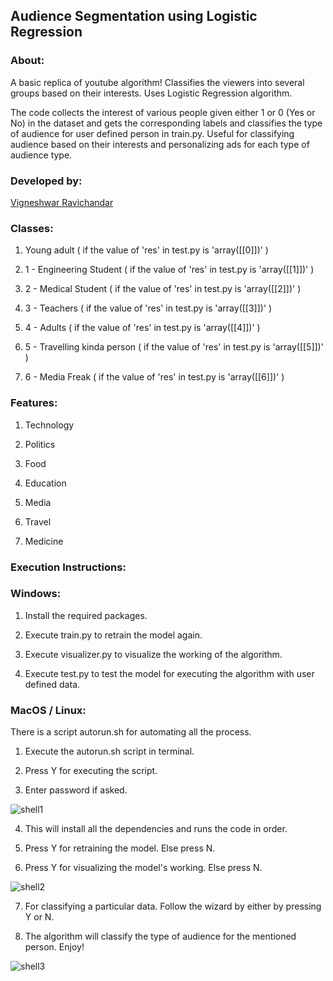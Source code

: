 ## Audience Segmentation using Logistic Regression

### About:

A basic replica of youtube algorithm! Classifies the viewers into several groups based on their interests. Uses Logistic Regression algorithm.

The code collects the interest of various people given either 1 or 0 (Yes or No) in the dataset and gets the corresponding labels and classifies the type of audience for user defined person in train.py. Useful for classifying audience based on their interests and personalizing ads for each type of audience type.

### Developed by:
[Vigneshwar Ravichandar](https://github.com/ToastCoder)

### Classes:

1. Young adult ( if the value of 'res' in test.py is 'array([[0]])' )

2. 1 - Engineering Student ( if the value of 'res' in test.py is 'array([[1]])' )

3. 2 - Medical Student ( if the value of 'res' in test.py is 'array([[2]])' )

4. 3 - Teachers ( if the value of 'res' in test.py is 'array([[3]])' )

5. 4 - Adults ( if the value of 'res' in test.py is 'array([[4]])' )

6. 5 - Travelling kinda person ( if the value of 'res' in test.py is 'array([[5]])' )

7. 6 - Media Freak ( if the value of 'res' in test.py is 'array([[6]])' )

### Features: 

1. Technology

2. Politics

3. Food

4. Education

5. Media

6. Travel

7. Medicine

### Execution Instructions:

### Windows:

1. Install the required packages.

2. Execute train.py to retrain the model again.

3. Execute visualizer.py to visualize the working of the algorithm.

4. Execute test.py to test the model for executing the algorithm with user defined data.

### MacOS / Linux:

There is a script autorun.sh for automating all the process.

1. Execute the autorun.sh script in terminal.

2. Press Y for executing the script.

3. Enter password if asked.

![shell1](https://github.com/ToastCoder/Audience-Segmentation-using-Logistic-Regression/blob/master/images/Screenshot%20from%202020-11-12%2016-53-10.png)

4. This will install all the dependencies and runs the code in order.

5. Press Y for retraining the model. Else press N.

6. Press Y for visualizing the model's working. Else press N.

![shell2](https://github.com/ToastCoder/Audience-Segmentation-using-Logistic-Regression/blob/master/images/Screenshot%20from%202020-11-12%2016-53-49.png)

7. For classifying a particular data. Follow the wizard by either by pressing Y or N.

8. The algorithm will classify the type of audience for the mentioned person. Enjoy!

![shell3](https://github.com/ToastCoder/Audience-Segmentation-using-Logistic-Regression/blob/master/images/Screenshot%20from%202020-11-12%2016-54-27.png)

